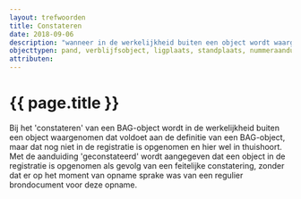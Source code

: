 ```yaml
---
layout: trefwoorden
title: Constateren
date: 2018-09-06
description: "wanneer in de werkelijkheid buiten een object wordt waargenomen dat voldoet aan de definitie van een BAG-object, maar niet eerder is geregistreerd"
objecttypen: pand, verblijfsobject, ligplaats, standplaats, nummeraanduiding, openbare ruimte, woonplaats
attributen:
---
```


# {{ page.title }}

Bij het 'constateren' van een BAG-object wordt in de werkelijkheid buiten een object waargenomen dat voldoet aan de definitie van een BAG-object, maar dat nog niet in de registratie is opgenomen en hier wel in thuishoort. Met de aanduiding 'geconstateerd' wordt aangegeven dat een object in de registratie is opgenomen als gevolg van een
feitelijke constatering, zonder dat er op het moment van opname sprake was van een regulier brondocument voor deze opname.
